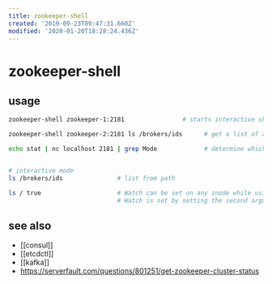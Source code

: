 ```yaml
---
title: zookeeper-shell
created: '2019-09-23T09:47:31.660Z'
modified: '2020-01-20T18:28:24.436Z'
---
```


# zookeeper-shell

## usage
```sh
zookeeper-shell zookeeper-1:2181                # starts interactive shell

zookeeper-shell zookeeper-2:2181 ls /brokers/ids      # get a list of available brokers

echo stat | nc localhost 2181 | grep Mode             # determine which node is acting as a leader


# interactive mode
ls /brokers/ids               # list from path

ls / true                     # Watch can be set on any znode while using read operations like ls or get command. 
                              # Watch is set by setting the second argument of read operations as true:
```

## see also
- [[consul]]
- [[etcdctl]]
- [[kafka]]
- https://serverfault.com/questions/801251/get-zookeeper-cluster-status
